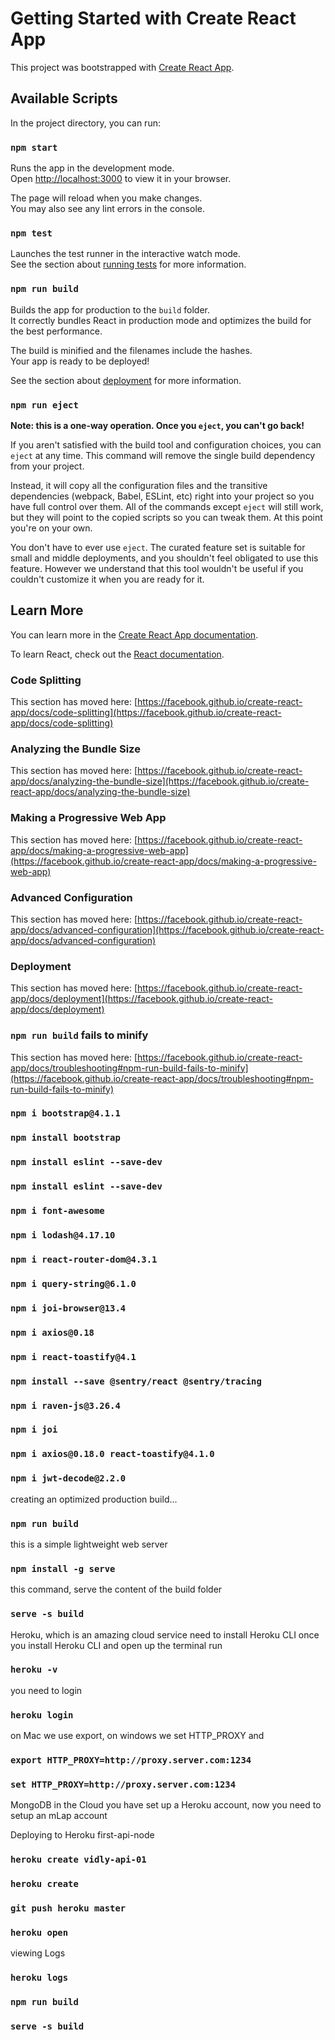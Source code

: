 # Getting Started with Create React App

This project was bootstrapped with [Create React App](https://github.com/facebook/create-react-app).

## Available Scripts

In the project directory, you can run:

### `npm start`

Runs the app in the development mode.\
Open [http://localhost:3000](http://localhost:3000) to view it in your browser.

The page will reload when you make changes.\
You may also see any lint errors in the console.

### `npm test`

Launches the test runner in the interactive watch mode.\
See the section about [running tests](https://facebook.github.io/create-react-app/docs/running-tests) for more information.

### `npm run build`

Builds the app for production to the `build` folder.\
It correctly bundles React in production mode and optimizes the build for the best performance.

The build is minified and the filenames include the hashes.\
Your app is ready to be deployed!

See the section about [deployment](https://facebook.github.io/create-react-app/docs/deployment) for more information.

### `npm run eject`

**Note: this is a one-way operation. Once you `eject`, you can't go back!**

If you aren't satisfied with the build tool and configuration choices, you can `eject` at any time. This command will remove the single build dependency from your project.

Instead, it will copy all the configuration files and the transitive dependencies (webpack, Babel, ESLint, etc) right into your project so you have full control over them. All of the commands except `eject` will still work, but they will point to the copied scripts so you can tweak them. At this point you're on your own.

You don't have to ever use `eject`. The curated feature set is suitable for small and middle deployments, and you shouldn't feel obligated to use this feature. However we understand that this tool wouldn't be useful if you couldn't customize it when you are ready for it.

## Learn More

You can learn more in the [Create React App documentation](https://facebook.github.io/create-react-app/docs/getting-started).

To learn React, check out the [React documentation](https://reactjs.org/).

### Code Splitting

This section has moved here: [https://facebook.github.io/create-react-app/docs/code-splitting](https://facebook.github.io/create-react-app/docs/code-splitting)

### Analyzing the Bundle Size

This section has moved here: [https://facebook.github.io/create-react-app/docs/analyzing-the-bundle-size](https://facebook.github.io/create-react-app/docs/analyzing-the-bundle-size)

### Making a Progressive Web App

This section has moved here: [https://facebook.github.io/create-react-app/docs/making-a-progressive-web-app](https://facebook.github.io/create-react-app/docs/making-a-progressive-web-app)

### Advanced Configuration

This section has moved here: [https://facebook.github.io/create-react-app/docs/advanced-configuration](https://facebook.github.io/create-react-app/docs/advanced-configuration)

### Deployment

This section has moved here: [https://facebook.github.io/create-react-app/docs/deployment](https://facebook.github.io/create-react-app/docs/deployment)

### `npm run build` fails to minify

This section has moved here: [https://facebook.github.io/create-react-app/docs/troubleshooting#npm-run-build-fails-to-minify](https://facebook.github.io/create-react-app/docs/troubleshooting#npm-run-build-fails-to-minify)

### `npm i bootstrap@4.1.1`
### `npm install bootstrap`
### `npm install eslint --save-dev`
### `npm install eslint --save-dev`
### `npm i font-awesome`
### `npm i lodash@4.17.10`
### `npm i react-router-dom@4.3.1`
### `npm i query-string@6.1.0`
### `npm i joi-browser@13.4`
### `npm i axios@0.18`
### `npm i react-toastify@4.1`
### `npm install --save @sentry/react @sentry/tracing`
### `npm i raven-js@3.26.4`
### `npm i joi`
### `npm i axios@0.18.0 react-toastify@4.1.0`
### `npm i jwt-decode@2.2.0`

creating an optimized production build... 
### `npm run build`


this is a simple lightweight web server
### `npm install -g serve`

this command, serve the content of the build folder
### `serve -s build`

Heroku, which is an amazing cloud service
need to install Heroku CLI 
once you install Heroku CLI and open up the terminal run
### `heroku -v `

you need to login
### `heroku login`
on Mac we use export, on windows we set HTTP_PROXY and 
### `export HTTP_PROXY=http://proxy.server.com:1234`
### `set HTTP_PROXY=http://proxy.server.com:1234`
MongoDB in the Cloud
you have set up a Heroku account, now you need to setup an mLap account 

Deploying to Heroku
first-api-node
### `heroku create vidly-api-01`
### `heroku create`
### `git push heroku master`
### `heroku open`

viewing Logs
### `heroku logs`

### `npm run build`
### `serve -s build`